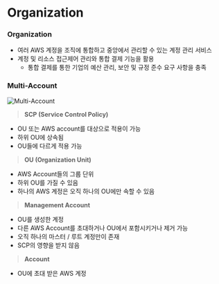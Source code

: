 # Organization

### Organization

- 여러 AWS 계정을 조직에 통합하고 중앙에서 관리할 수 있는 계정 관리 서비스
- 계정 및 리소스 접근제어 관리와 통합 결제 기능을 활용
    - 통합 결제를 통한 기업의 예산 관리, 보안 및 규정 준수 요구 사항을 충족

### Multi-Account

![Multi-Account](https://github.com/pokabook/TIL/assets/103029701/31dc30b5-bbdf-4bb1-8bc3-8419f78332a7)

> **SCP (Service Control Policy)**
>
- OU 또는 AWS account를 대상으로 적용이 가능
- 하위 OU에 상속됨
- OU들에 다르게 적용 가능

> **OU (Organization Unit)**
>
- AWS Account들의 그룹 단위
- 하위 OU를 가질 수 있음
- 하나의 AWS 계정은 오직 하나의 OU에만 속할 수 있음

> **Management Account**
>
- OU를 생성한 계정
- 다른 AWS Account를 초대하거나 OU에서 포함시키거나 제거 가능
- 오직 하나의 마스터 / 루트 계정만이 존재
- SCP의 영향을 받지 않음

> **Account**
>
- OU에 초대 받은 AWS 계정
